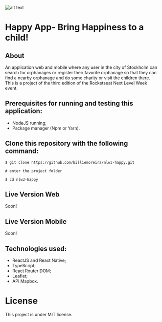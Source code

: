 
![alt text](http://url/to/img.png)

# Happy App- Bring Happiness to a child!

## About

An application web and mobile where any user in the city of Stockholm can search for orphanages or register their favorite orphanage so that they can find a nearby orphanage and do some charity or visit the children there. This is a project of the third edition of the Rocketseat Next Level Week event.

## Prerequisites for running and testing this application:

- NodeJS running;
- Package manager (Npm or Yarn).

## Clone this repository with the following command:

``` 
$ git clone https://github.com/billiemoreira/nlw3-happy.git

# enter the project folder

$ cd nlw3-happy 
```
## Live Version Web

Soon!

## Live Version Mobile

Soon!

## Technologies used:

- ReactJS and React Native;
- TypeScript;
- React Router DOM;
- Leaflet;
- API Mapbox.

# License

This project is under MIT license.

